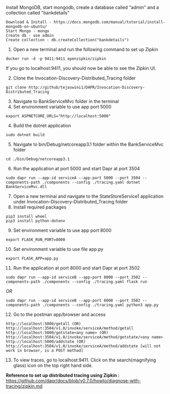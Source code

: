 Install MongoDB, start mongodb, create a database called "admin" and a collection called "bankdetails"
```
Download & Install - https://docs.mongodb.com/manual/tutorial/install-mongodb-on-ubuntu/
Start Mongo - mongo
Create db - use admin
Create collection - db.createCollection("bankdetails")
```
1. Open a new terminal and run the following command to set up Zipkin
```
docker run -d -p 9411:9411 openzipkin/zipkin
```
If you go to localhost:9411, you should now be able to see the Zipkin UI.

2. Clone the Invocation-Discovery-Distributed_Tracing folder
``` 
git clone http://github/tejaswini1/DAPR/Invocation-Discovery-Distributed_Tracing
```
3. Navigate to BankServiceMvc folder in the terminal
4. Set environment variable to use app port 5000
```
export ASPNETCORE_URLS="http://localhost:5000"
```
4. Build the dotnet application
```
sudo dotnet build
```
5. Navigate to bin/Debug/netcoreapp3.1 folder within the BankServiceMvc folder
```
cd ./bin/Debug/netcoreapp3.1
```
6. Run the application at port 5000 and start Dapr at port 3504
```
sudo dapr run --app-id serviceA --app-port 5000 --port 3504 --components-path ./components --config ./tracing.yaml dotnet BankServiceMvc.dll
```
7. Open a new terminal and navigate to the StateStoreService1 application under Invocation-Discovery-Distributed_Tracing folder
8. Install required packages 
```
pip3 install wheel
pip3 install python-dotenv
```
9. Set environment variable to use app port 8000 
```
export FLASK_RUN_PORT=8000
```
10. Set environment variable to use file app.py
```
export FLASK_APP=app.py
```
11. Run the application at port 8000 and start Dapr at port 3502
```
sudo dapr run --app-id serviceB --app-port 8000 --port 3502 --components-path ./components --config ./tracing.yaml flask run
```
*OR*
```
sudo dapr run --app-id serviceB --app-port 8000 --port 3502 --components-path ./components --config ./tracing.yaml python3 app.py
```
12. Go to the postman app/browser and access 
```
http://localhost:5000/getall (OR) http://localhost:3504/v1.0/invoke/serviceA/method/getall
http://localhost:5000/getstate<any name> (OR) http://localhost:3504/v1.0/invoke/serviceA/method/getstate/<any name>
http://localhost:5000/addstate (OR) http://localhost:3504/v1.0/invoke/serviceA/method/addstate [will not work in browser, is a POST method]
```
13. To view traces, go to localhost:9411. Click on the search(magnifying glass) icon on the top right hand side.

**Reference to set up distributed tracing using Zipkin :** https://github.com/dapr/docs/blob/v0.7.0/howto/diagnose-with-tracing/zipkin.md


